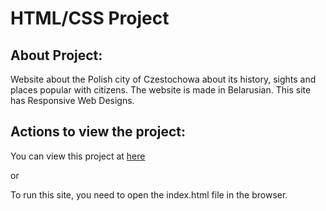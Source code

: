# HTML/CSS Project

## About Project:

Website about the Polish city of Czestochowa about its history, sights and places popular with citizens. The website is made in Belarusian. This site has Responsive Web Designs.

## Actions to view the project:

You can view this project at [here](https://chekhanadski.github.io/Czestochowa_website_HTML-CSS/index.html)

or

To run this site, you need to open the index.html file in the browser.

